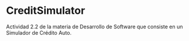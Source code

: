 # CreditSimulator
Actividad 2.2 de la materia de Desarrollo de Software que consiste en un Simulador de Crédito Auto.
